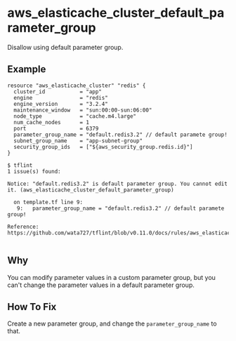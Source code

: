 # aws_elasticache_cluster_default_parameter_group

Disallow using default parameter group.

## Example

```hcl
resource "aws_elasticache_cluster" "redis" {
  cluster_id           = "app"
  engine               = "redis"
  engine_version       = "3.2.4"
  maintenance_window   = "sun:00:00-sun:06:00"
  node_type            = "cache.m4.large"
  num_cache_nodes      = 1
  port                 = 6379
  parameter_group_name = "default.redis3.2" // default paramete group!
  subnet_group_name    = "app-subnet-group"
  security_group_ids   = ["${aws_security_group.redis.id}"]
}
```

```
$ tflint
1 issue(s) found:

Notice: "default.redis3.2" is default parameter group. You cannot edit it. (aws_elasticache_cluster_default_parameter_group)

  on template.tf line 9:
   9:   parameter_group_name = "default.redis3.2" // default paramete group!

Reference: https://github.com/wata727/tflint/blob/v0.11.0/docs/rules/aws_elasticache_cluster_default_parameter_group.md
 
```

## Why

You can modify parameter values in a custom parameter group, but you can't change the parameter values in a default parameter group.

## How To Fix

Create a new parameter group, and change the `parameter_group_name` to that.
